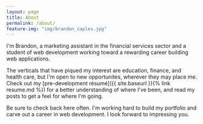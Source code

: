 ```yaml
---
layout: page
title: About
permalink: /about/
feature-img: "img/brandon_caples.jpg"
---
```


I'm Brandon, a marketing assistant in the financial services sector and a student of web development working toward a rewarding career building web applications.

The verticals that have piqued my interest are education, finance, and health care, but I'm open to new opportunites, wherever they may place me. Check out my [pre-development r&#233;sum&#233;]({{ site.baseurl }}{% link resume.md %}) for a better understanding of where I've been, and read my posts to get a feel for where I'm going.

Be sure to check back here often. I'm working hard to build my portfolio and carve out a career in web development. I look forward to impressing you.